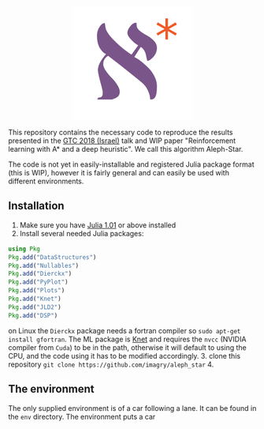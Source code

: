 <div align="center">
  <img src="./aleph_star_logo.png">
</div>

This repository contains the necessary code to reproduce the results presented in the [GTC 2018 (Israel)](https://www.nvidia.com/en-il/gtc/) talk and WIP paper "Reinforcement learning with A* and a deep heuristic". We call this algorithm Aleph-Star.

The code is not yet in easily-installable and registered Julia package format (this is WIP), however it is fairly general and can easily be used with different environments.

## Installation

1. Make sure you have [Julia 1.01](https://julialang.org/downloads/) or above installed
2. Install several needed Julia packages:
```Julia
using Pkg
Pkg.add("DataStructures")
Pkg.add("Nullables")
Pkg.add("Dierckx")
Pkg.add("PyPlot")
Pkg.add("Plots")
Pkg.add("Knet")
Pkg.add("JLD2")
Pkg.add("DSP")
```
on Linux the `Dierckx` package needs a fortran compiler so `sudo apt-get install gfortran`. The ML package is [Knet](https://github.com/denizyuret/Knet.jl) and requires the `nvcc` (NVIDIA compiler from `Cuda`) to be in the path, otherwise it will default to using the CPU, and the code using it has to be modified accordingly.
3. clone this repository `git clone https://github.com/imagry/aleph_star`
4. 

## The environment

The only supplied environment is of a car following a lane. It can be found in the `env` directory. The environment puts a car 